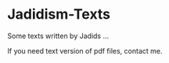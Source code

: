 # Jadidism-Texts
Some texts written by Jadids ...

If you need text version of pdf files, contact me.
